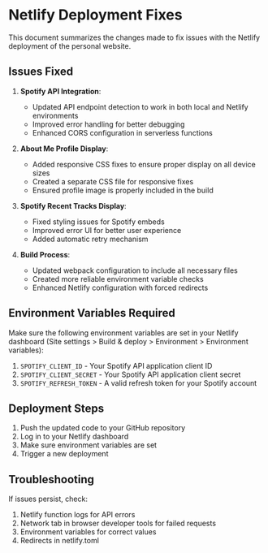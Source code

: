 # Netlify Deployment Fixes

This document summarizes the changes made to fix issues with the Netlify deployment of the personal website.

## Issues Fixed

1. **Spotify API Integration**: 
   - Updated API endpoint detection to work in both local and Netlify environments
   - Improved error handling for better debugging
   - Enhanced CORS configuration in serverless functions

2. **About Me Profile Display**:
   - Added responsive CSS fixes to ensure proper display on all device sizes
   - Created a separate CSS file for responsive fixes
   - Ensured profile image is properly included in the build

3. **Spotify Recent Tracks Display**:
   - Fixed styling issues for Spotify embeds
   - Improved error UI for better user experience
   - Added automatic retry mechanism

4. **Build Process**:
   - Updated webpack configuration to include all necessary files
   - Created more reliable environment variable checks
   - Enhanced Netlify configuration with forced redirects

## Environment Variables Required

Make sure the following environment variables are set in your Netlify dashboard (Site settings > Build & deploy > Environment > Environment variables):

1. `SPOTIFY_CLIENT_ID` - Your Spotify API application client ID
2. `SPOTIFY_CLIENT_SECRET` - Your Spotify API application client secret
3. `SPOTIFY_REFRESH_TOKEN` - A valid refresh token for your Spotify account

## Deployment Steps

1. Push the updated code to your GitHub repository
2. Log in to your Netlify dashboard
3. Make sure environment variables are set
4. Trigger a new deployment

## Troubleshooting

If issues persist, check:
1. Netlify function logs for API errors
2. Network tab in browser developer tools for failed requests
3. Environment variables for correct values
4. Redirects in netlify.toml
